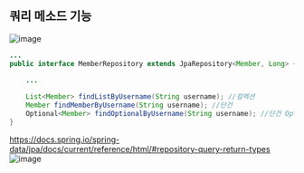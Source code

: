 ## **쿼리 메소드 기능**

![image](https://user-images.githubusercontent.com/79301439/187444253-3d498ebc-2423-46aa-a0f0-87c82f2f0d37.png)

```java
...
public interface MemberRepository extends JpaRepository<Member, Long> {
    
    ...

    List<Member> findListByUsername(String username); //컬렉션
    Member findMemberByUsername(String username); //단건
    Optional<Member> findOptionalByUsername(String username); //단건 Optional
}
```

https://docs.spring.io/spring-data/jpa/docs/current/reference/html/#repository-query-return-types
![image](https://user-images.githubusercontent.com/79301439/187444423-e2a07c31-0184-4520-9504-74e8cdf88f92.png)
